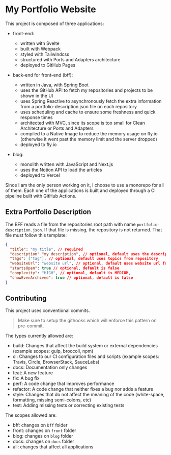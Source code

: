 # My Portfolio Website

This project is composed of three applications:

- front-end: 
  - written with Svelte
  - built with Webpack
  - styled with Tailwindcss
  - structured with Ports and Adapters architecture
  - deployed to GitHub Pages

- back-end for front-end (bff):
  - written in Java, with Spring Boot
  - uses the GitHub API to fetch my repositories and projects to be shown in the UI
  - uses Spring Reactive to asynchronously fetch the extra information from a portfolio-description.json file on each repository
  - uses scheduling and cache to ensure some freshness and quick response times
  - architected with MVC, since its scope is too small for Clean Architecture or Ports and Adapters 
  - compiled to a Native Image to reduce the memory usage on fly.io (otherwise it went past the memory limit and the server dropped)
  - deployed to fly.io
- blog:
  - monolith written with JavaScript and Next.js
  - uses the Notion API to load the articles
  - deployed to Vercel

Since I am the only person working on it, I choose to use a monorepo for all of them.
Each one of the applications is built and deployed through a CI pipeline built with GitHub Actions.

## Extra Portfolio Description

The BFF reads a file from the repositories root path with name `portfolio-description.json`. If that
 file is missing, the repository is not returned. That file must follow this template:

```json
{
  "title": "my title", // required
  "description" "my description", // optional, default uses the description from repository
  "tags": ["tag"], // optional, default uses topics from repository
  "websiteUrl": "website url", // optional, default uses website url from repository
  "startsOpen": true // optional, default is false
  "complexity": "HIGH", // optional, default is MEDIUM,
  "showEvenArchived": true // optional, default is false
}
```

## Contributing

This project uses conventional commits.

> Make sure to setup the githooks which will enforce this pattern on pre-commit.

The types currently allowed are:

- build: Changes that affect the build system or external dependencies (example scopes: gulp, broccoli, npm)
- ci: Changes to our CI configuration files and scripts (example scopes: Travis, Circle, BrowserStack, SauceLabs)
- docs: Documentation only changes
- feat: A new feature
- fix: A bug fix
- perf: A code change that improves performance
- refactor: A code change that neither fixes a bug nor adds a feature
- style: Changes that do not affect the meaning of the code (white-space, formatting, missing semi-colons, etc)
- test: Adding missing tests or correcting existing tests

The scopes allowed are:

- bff: changes on `bff` folder
- front: changes on `front` folder
- blog: changes on `blog` folder
- docs: changes on `docs` folder
- all: changes that affect all applications